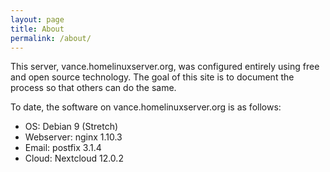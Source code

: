 ```yaml
---
layout: page
title: About
permalink: /about/
---
```


This server, vance.homelinuxserver.org, was configured entirely using free and open source technology. The goal of this site is to document the process so that others can do the same.

To date, the software on vance.homelinuxserver.org is as follows:
 * OS: Debian 9 (Stretch)
 * Webserver: nginx 1.10.3
 * Email: postfix 3.1.4
 * Cloud: Nextcloud 12.0.2
